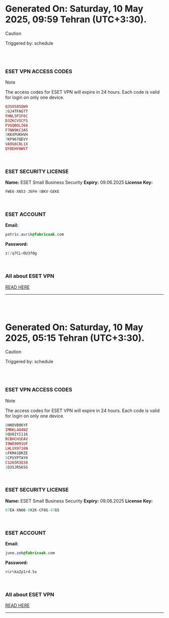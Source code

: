 # Generated On: Saturday, 10 May 2025, 09:59 Tehran (UTC+3:30).

> [!CAUTION]
> Triggered by: schedule

<br><br>

### ESET VPN ACCESS CODES

> [!NOTE]
> The access codes for ESET VPN will expire in 24 hours.
> Each code is valid for login on only one device.

```ruby
Q3SOS85QW9
2GJ4TFAGTT
FHNL5P1F6C
D3ZKCVSCFS
FVGQBOLI66
F7NN9KC3A5
5KKXPUKHVH
7KP967QEVY
VA9G6C0L1X
QY8EHY0WST
```

<br>

### ESET SECURITY LICENSE

**Name:** ESET Small Business Security
**Expiry:** 09.06.2025
**License Key:**

```POV-Ray SDL
FWE6-XN53-J6FH-9BKV-GEKE
```

<br>

### ESET ACCOUNT

**Email:**

```CSS
patric.aurik@fabricoak.com
```

**Password:**

```POV-Ray SDL
z(/q7CL<OU3fOg
```

<br>

### All about ESET VPN

[READ HERE](https://t.me/F_NiREvil/2113)

---

<br><br>

# Generated On: Saturday, 10 May 2025, 05:15 Tehran (UTC+3:30).

> [!CAUTION]
> Triggered by: schedule

<br><br>

### ESET VPN ACCESS CODES

> [!NOTE]
> The access codes for ESET VPN will expire in 24 hours.
> Each code is valid for login on only one device.

```ruby
8HHDVB06YF
IMRKL4O4NZ
8QU8IYI116
RCBHCH1EAV
I9WO9091UF
LHLVX9716N
6FKM41DRZE
5CPUYPTAY0
CS265R3Q30
1O3SJR565G
```

<br>

### ESET SECURITY LICENSE

**Name:** ESET Small Business Security
**Expiry:** 09.06.2025
**License Key:**

```POV-Ray SDL
87EA-XN66-9X2K-CF8G-47G5
```

<br>

### ESET ACCOUNT

**Email:**

```CSS
june.zek@fabricoak.com
```

**Password:**

```POV-Ray SDL
r&r%kaZp1rd.Sx
```

<br>

### All about ESET VPN

[READ HERE](https://t.me/F_NiREvil/2113)

---

<br><br>

